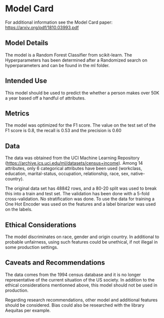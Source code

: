 # Model Card

For additional information see the Model Card paper: https://arxiv.org/pdf/1810.03993.pdf

## Model Details
The model is a Random Forest Classifier from scikit-learn. The Hyperparameters has been determined after a Randomized search on hyperparameters and can be found in the ml folder.

## Intended Use
This model should be used to predict the whether a person makes over 50K a year based off a handful of attributes. 

## Metrics
The model was optimized for the F1 score. The value on the test set of the F1 score is 0.8, the recall is 0.53 and the precision is 0.60

## Data
The data was obtained from the UCI Machine Learning Repository (https://archive.ics.uci.edu/ml/datasets/census+income). Among 14 attributes, only 6 categorical attributes have been used (workclass, education, marital-status, occupation, relationship, race, sex, native-country).

The original data set has 48842 rows, and a 80-20 split was used to break this into a train and test set. The validation has been done with a 5-fold cross-validation. No stratification was done. To use the data for training a One Hot Encoder was used on the features and a label binarizer was used on the labels.

## Ethical Considerations
The model discriminates on race, gender and origin country. In additional to probable unfairness, using such features could be unethical, if not illegal in some production settings.

## Caveats and Recommendations
The data comes from the 1994 census database and it is no longer representative of the current situation of the US society.
In addition to the ethical considerations mentionned above, this model should not be used in production.

Regarding research recommendations, other model and additional features should be considered. Bias could also be researched with the library Aequitas per example.